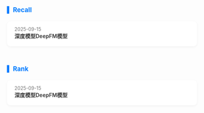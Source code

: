 
<style>
    .topic {
      margin-bottom: 50px;
      max-width: 800px;
      margin-left: auto;
      margin-right: auto;
    }

    .topic-title {
      font-size: 1.2em;
      font-weight: bold;
      color: #007bff;
      border-left: 6px solid #007bff;
      padding-left: 10px;
      margin-bottom: 20px;
    }

    .article-list {
      display: flex;
      flex-direction: column;
      gap: 12px;
    }

    .article {
      background: #fff;
      border-radius: 10px;
      padding: 14px 20px;
      box-shadow: 0 2px 6px rgba(0, 0, 0, 0.05);
      transition: 0.2s ease;
    }

    /* .article:hover {
      transform: translateY(-3px);
      box-shadow: 0 4px 12px rgba(0, 0, 0, 0.1);
    } */

    .article-title {
      font-size: 1em;
      font-weight: 600;
      color: #333;
      margin-bottom: 4px;
    }

    .article-title a {
      text-decoration: none;
      color: inherit;
    }

    .article-title a:hover {
      color: #007bff;
    }

    .article-meta {
      font-size: 0.9em;
      color: #777;
    }

    @media (max-width: 600px) {
      body {
        padding: 20px;
      }
      .topic-title {
        font-size: 1.3em;
      }
    }
</style>

<div class="blog-timeline">

  <!-- Topic 2 -->
  <section class="topic">
    <div class="topic-title">Recall</div>
    <div class="article-list">
      <div class="article">
        <div class="article-meta">2025-09-15</div>
        <div class="article-title"><a href="/recsys/deepfm">深度模型DeepFM模型</a></div>
      </div>
    </div>
  </section>

  <!-- Topic 2 -->
  <section class="topic">
    <div class="topic-title">Rank</div>
    <div class="article-list">
      <div class="article">
        <div class="article-meta">2025-09-15</div>
        <div class="article-title"><a href="/recsys/deepfm">深度模型DeepFM模型</a></div>
      </div>
    </div>
  </section>

</div>
